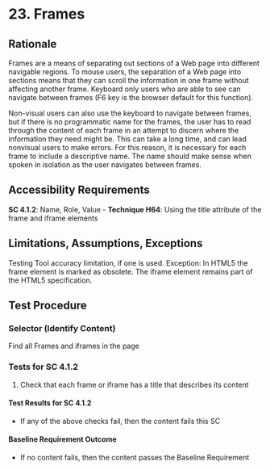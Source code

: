 # 23. Frames
## Rationale
Frames are a means of separating out sections of a Web page into different navigable regions. To mouse users, the separation of a Web page into sections means that they can scroll the information in one frame without affecting another frame. Keyboard only users who are able to see can navigate between frames (F6 key is the browser default for this function).

Non-visual users can also use the keyboard to navigate between frames, but if there is no programmatic name for the frames, the user has to read through the content of each frame in an attempt to discern where the information they need might be. This can take a long time, and can lead nonvisual users to make errors. For this reason, it is necessary for each frame to include a descriptive name. The name should make sense when spoken in isolation as the user navigates between frames.

## Accessibility Requirements
**SC 4.1.2**: Name, Role, Value - **Technique H64**: Using the title attribute of the frame and iframe elements

## Limitations, Assumptions, Exceptions
Testing Tool accuracy limitation, if one is used.
Exception: In HTML5 the frame element is marked as obsolete. The iframe element remains part of the HTML5 specification.

## Test Procedure
### Selector (Identify Content)
Find all Frames and iframes in the page

### Tests for SC 4.1.2
1. Check that each frame or iframe has a title that describes its content 

#### Test Results for SC 4.1.2
* If any of the above checks fail, then the content fails this SC

#### Baseline Requirement Outcome
* If no content fails, then the content passes the Baseline Requirement
